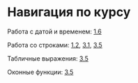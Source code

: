 # Навигация по курсу

Работа с датой и временем: [1.6](/1._Основы_реляционной_модели_и_SQL/1.6_Таблица_Командировки,_запросы_на_выборку.md)

Работа со строками: [1.2](/1._Основы_реляционной_модели_и_SQL/1.2_Выборка_данных.md),
                    [3.1](/3._Базы_данных_и_SQL_запросы/3.1_База_данных_Тестирование_запросы_на_выборку.md),
                    [3.5](/3._Базы_данных_и_SQL_запросы/3.5_База_данных_Учебная_аналитика_по_курсу.md)

Табличные выражения: [3.5](/3._Базы_данных_и_SQL_запросы/3.5_База_данных_Учебная_аналитика_по_курсу.md)

Оконные функции: [3.5](/3._Базы_данных_и_SQL_запросы/3.5_База_данных_Учебная_аналитика_по_курсу.md)
